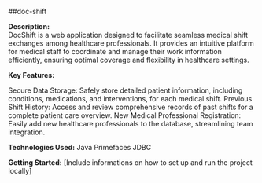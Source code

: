 ##doc-shift

<b>Description:</b> 
<br/>
DocShift is a web application designed to facilitate seamless medical shift exchanges among healthcare professionals. It provides an intuitive platform for medical staff to coordinate and manage their work information efficiently, ensuring optimal coverage and flexibility in healthcare settings.

<b>Key Features:</b>

Secure Data Storage: Safely store detailed patient information, including conditions, medications, and interventions, for each medical shift.
Previous Shift History: Access and review comprehensive records of past shifts for a complete patient care overview.
New Medical Professional Registration: Easily add new healthcare professionals to the database, streamlining team integration.

<b>Technologies Used:</b>
Java
Primefaces
JDBC

<b>Getting Started:</b>
[Include informations on how to set up and run the project locally]
